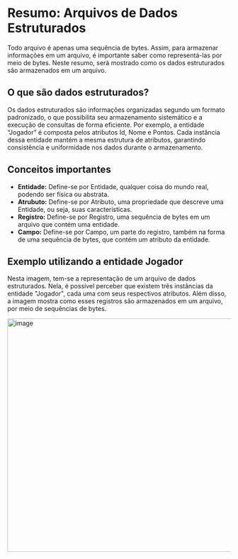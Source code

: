# Resumo: Arquivos de Dados Estruturados

Todo arquivo é apenas uma sequência de bytes. Assim, para armazenar informações em um arquivo, é importante saber como representá-las por meio de bytes. Neste resumo, será mostrado como os dados estruturados são armazenados em um arquivo.

## O que são dados estruturados?

Os dados estruturados são informações organizadas segundo um formato padronizado, o que possibilita seu armazenamento sistemático e a execução de consultas de forma eficiente. Por exemplo, a entidade “Jogador” é composta pelos atributos Id, Nome e Pontos. Cada instância dessa entidade mantém a mesma estrutura de atributos, garantindo consistência e uniformidade nos dados durante o armazenamento.

## Conceitos importantes

-  **Entidade:** Define-se por Entidade, qualquer coisa do mundo real, podendo ser física ou abstrata.
-  **Atrubuto:** Define-se por Atributo, uma propriedade que descreve uma Entidade, ou seja, suas características.
-  **Registro:** Define-se por Registro, uma sequência de bytes em um arquivo que contém uma entidade.
-  **Campo:** Define-se por Campo, um parte do registro, também na forma de uma sequência de bytes, que contém um atributo da entidade.

## Exemplo utilizando a entidade Jogador

Nesta imagem, tem-se a representação de um arquivo de dados estruturados. Nela, é possível perceber que existem três instâncias da entidade "Jogador", cada uma com seus respectivos atributos. Além disso, a imagem mostra como esses registros são armazenados em um arquivo, por meio de sequências de bytes. 

<img width="937" height="527" alt="image" src="https://github.com/user-attachments/assets/364094aa-acc8-441b-bb71-8925d628dc58" />
